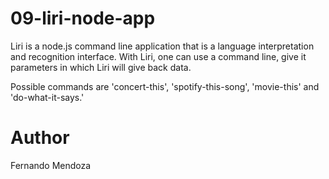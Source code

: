 # 09-liri-node-app

Liri is a node.js command line application that is a language interpretation and recognition interface.  With Liri, one can use a command line, give it parameters in which Liri will give back data.  

Possible commands are 'concert-this', 'spotify-this-song', 'movie-this' and 'do-what-it-says.'

<!-- to be continued, I need to go to bed -->

# Author
Fernando Mendoza